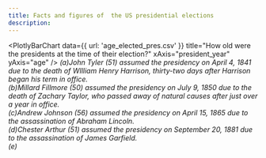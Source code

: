 ```yaml
---
title: Facts and figures of  the US presidential elections
description: 
---
```


<PlotlyBarChart
  data={{
    url: 'age_elected_pres.csv'
  }}
  title="How old were the presidents at the time of their election?"
  xAxis="president_year"
  yAxis="age"
/>
*(a)John Tyler (51) assumed the presidency on April 4, 1841 due to the death of WIlliam Henry Harrison, thirty-two days after Harrison began his term in office.<br />(b)Millard Fillmore (50) assumed the presidency on July 9, 1850 due to the death of Zachary Taylor, who passed away of natural causes after just over a year in office.<br />(c)Andrew Johnson (56) assumed the presidency on April 15, 1865 due to the assassination of Abraham Lincoln.<br />(d)Chester Arthur (51) assumed the presidency on September 20, 1881 due to the assassination of James Garfield.<br />(e)*

